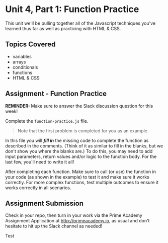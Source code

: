# Unit 4, Part 1: Function Practice

This unit we'll be pulling together all of the Javascript techniques you've learned thus far as well as practicing with HTML & CSS.

## Topics Covered

- variables
- arrays
- conditionals
- functions
- HTML & CSS

## Assignment - Function Practice

**REMINDER:** Make sure to answer the Slack discussion question for this week!

Complete the `function-practice.js` file. 
> Note that the first problem is completed for you as an example.

In this file you will *__fill in__* the missing code to complete the function as described in the comments. (Think of it as similar to fill in the blanks, but we don't show you where the blanks are.) To do this, you may need to add input parameters, return values and/or logic to the function body. For the last few, you'll need to write it all!

After completing each function. Make sure to call (or use) the function in your code (as shown in the example) to test it and make sure it works correctly. For more complex functions, test multiple outcomes to ensure it works correctly in all scenarios. 

## Assignment Submission
Check in your repo, then turn in your work via the Prime Academy Assignment Application at http://primeacademy.io, as usual and don't hesitate to hit up the Slack channel as needed!

Test
